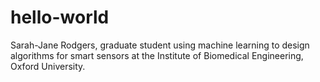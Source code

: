 # hello-world

Sarah-Jane Rodgers, graduate student using machine learning to design algorithms for smart sensors at the Institute of Biomedical Engineering, Oxford University. 
